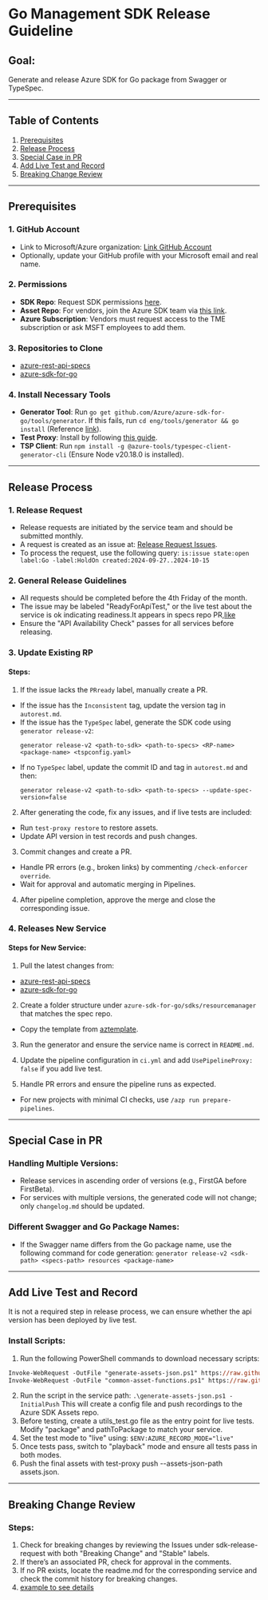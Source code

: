 # Go Management SDK Release Guideline

## Goal:
Generate and release Azure SDK for Go package from Swagger or TypeSpec.

---

## Table of Contents
1. [Prerequisites](#prerequisites)
2. [Release Process](#release-process)
4. [Special Case in PR](#special-case-in-pr)
5. [Add Live Test and Record](#add-live-test-and-record)
6. [Breaking Change Review](#breaking-change-review)

---

## Prerequisites

### 1. GitHub Account
- Link to Microsoft/Azure organization: [Link GitHub Account](https://dev.azure.com/azure-sdk/internal/_wiki/wikis/internal.wiki/111/Linking-Your-GitHub-Account)
- Optionally, update your GitHub profile with your Microsoft email and real name.

### 2. Permissions
- **SDK Repo**: Request SDK permissions [here](https://coreidentity.microsoft.com/manage/Entitlement/entitlement/azuresdkpart-heqj).
- **Asset Repo**: For vendors, join the Azure SDK team via [this link](https://github.com/orgs/Azure/teams/azure-sdk-write-vendors).
- **Azure Subscription**: Vendors must request access to the TME subscription or ask MSFT employees to add them.

### 3. Repositories to Clone
- [azure-rest-api-specs](https://github.com/Azure/azure-rest-api-specs)
- [azure-sdk-for-go](https://github.com/Azure/azure-sdk-for-go)

### 4. Install Necessary Tools
- **Generator Tool**: Run `go get github.com/Azure/azure-sdk-for-go/tools/generator`. If this fails, run `cd eng/tools/generator && go install` (Reference [link](https://github.com/Azure/azure-sdk-for-go/blob/72fe46870cff900262d54be73aa9a1eccfde12f2/documentation/code-generation.md#L46)).
- **Test Proxy**: Install by following [this guide](https://github.com/Azure/azure-sdk-tools/blob/main/tools/test-proxy/Azure.Sdk.Tools.TestProxy/README.md#installation).
- **TSP Client**: Run `npm install -g @azure-tools/typespec-client-generator-cli` (Ensure Node v20.18.0 is installed).

---

## Release Process

### 1. Release Request
- Release requests are initiated by the service team and should be submitted monthly.
- A request is created as an issue at: [Release Request Issues](https://github.com/Azure/sdk-release-request/issues).
- To process the request, use the following query: 
`is:issue state:open label:Go -label:HoldOn created:2024-09-27..2024-10-15`

### 2. General Release Guidelines
- All requests should be completed before the 4th Friday of the month.
- The issue may be labeled "ReadyForApiTest," or the live test about the service is ok indicating readiness.It appears in specs repo PR,[like](https://github.com/Azure/azure-rest-api-specs/pull/33035)
- Ensure the "API Availability Check" passes for all services before releasing.

### 3. Update Existing RP

#### Steps:
1. If the issue lacks the `PRready` label, manually create a PR.
 - If the issue has the `Inconsistent` tag, update the version tag in `autorest.md`.
 - If the issue has the `TypeSpec` label, generate the SDK code using `generator release-v2`:
   ```
   generator release-v2 <path-to-sdk> <path-to-specs> <RP-name> <package-name> <tspconfig.yaml>
   ```
 - If no `TypeSpec` label, update the commit ID and tag in `autorest.md` and then:
   ```
   generator release-v2 <path-to-sdk> <path-to-specs> --update-spec-version=false
   ```
2. After generating the code, fix any issues, and if live tests are included:
 - Run `test-proxy restore` to restore assets.
 - Update API version in test records and push changes.

3. Commit changes and create a PR.
 - Handle PR errors (e.g., broken links) by commenting `/check-enforcer override`.
 - Wait for approval and automatic merging in Pipelines.

4. After pipeline completion, approve the merge and close the corresponding issue.

### 4. Releases New Service
#### Steps for New Service:
1. Pull the latest changes from:
 - [azure-rest-api-specs](https://github.com/Azure/azure-rest-api-specs)
 - [azure-sdk-for-go](https://github.com/Azure/azure-sdk-for-go)
 
2. Create a folder structure under `azure-sdk-for-go/sdks/resourcemanager` that matches the spec repo.
 - Copy the template from [aztemplate](https://github.com/Azure/azure-sdk-for-go/tree/main/sdk/template/aztemplate).

3. Run the generator and ensure the service name is correct in `README.md`.

4. Update the pipeline configuration in `ci.yml` and add `UsePipelineProxy: false` if you add live test.

5. Handle PR errors and ensure the pipeline runs as expected.
 - For new projects with minimal CI checks, use `/azp run prepare-pipelines`.

---


## Special Case in PR

### Handling Multiple Versions:
- Release services in ascending order of versions (e.g., FirstGA before FirstBeta).
- For services with multiple versions, the generated code will not change; only `changelog.md` should be updated.

### Different Swagger and Go Package Names:
- If the Swagger name differs from the Go package name, use the following command for code generation:
`generator release-v2 <sdk-path> <specs-path> resources <package-name>`

---

## Add Live Test and Record
It is not a required step in release process, we can ensure whether the api version has been deployed by live test.
### Install Scripts:
1. Run the following PowerShell commands to download necessary scripts:
 ```ps
 Invoke-WebRequest -OutFile "generate-assets-json.ps1" https://raw.githubusercontent.com/Azure/azure-sdk-tools/main/eng/common/testproxy/onboarding/generate-assets-json.ps1
 Invoke-WebRequest -OutFile "common-asset-functions.ps1" https://raw.githubusercontent.com/Azure/azure-sdk-tools/main/eng/common/testproxy/onboarding/common-asset-functions.ps1
```
2. Run the script in the service path:
`.\generate-assets-json.ps1 -InitialPush`
This will create a config file and push recordings to the Azure SDK Assets repo.
3. Before testing, create a utils_test.go file as the entry point for live tests. Modify "package" and pathToPackage to match your service.
4. Set the test mode to "live" using:
`$ENV:AZURE_RECORD_MODE="live"`
5. Once tests pass, switch to "playback" mode and ensure all tests pass in both modes.
6. Push the final assets with test-proxy push --assets-json-path assets.json.

---

## Breaking Change Review

### Steps:
1. Check for breaking changes by reviewing the Issues under sdk-release-request with both "Breaking Change" and "Stable" labels.
1. If there’s an associated PR, check for approval in the comments.
1. If no PR exists, locate the readme.md for the corresponding service and check the commit history for breaking changes.
1. [example to see details](https://github.com/Azure/azure-sdk-for-go/pull/23343)
